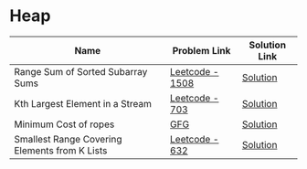 # Heap


| Name       | Problem Link                       | Solution Link                      |
|--------------------|------------------------------------|-----------------------------------|
| Range Sum of Sorted Subarray Sums          | [Leetcode - 1508](https://leetcode.com/problems/range-sum-of-sorted-subarray-sums/description/)                | [Solution](https://github.com/moinhameed27/Ultimate-DSA/blob/main/Heap/Range%20Sum%20of%20Sorted%20Subarray%20Sums.cpp)              |
| Kth Largest Element in a Stream          | [Leetcode - 703](https://leetcode.com/problems/kth-largest-element-in-a-stream/description/)                | [Solution](https://github.com/moinhameed27/Ultimate-DSA/blob/main/Heap/Kth%20Largest%20Element%20in%20a%20Stream.java)              |
| Minimum Cost of ropes          | [GFG](https://www.geeksforgeeks.org/problems/minimum-cost-of-ropes-1587115620/1)                | [Solution](https://github.com/moinhameed27/Ultimate-DSA/blob/main/Heap/Minimum%20Cost%20of%20ropes.cpp)              |
| Smallest Range Covering Elements from K Lists          | [Leetcode - 632](https://leetcode.com/problems/smallest-range-covering-elements-from-k-lists/description/)                | [Solution](https://github.com/moinhameed27/Ultimate-DSA/blob/main/Heap/Smallest%20Range%20Covering%20Elements%20from%20K%20Lists.cpp)              |
